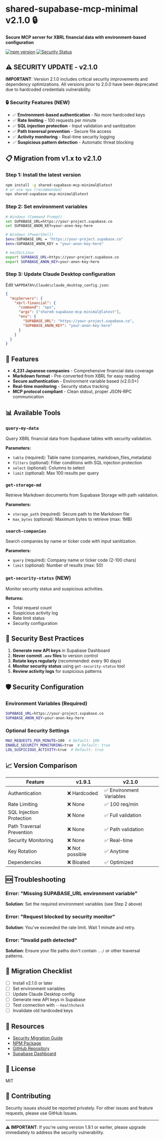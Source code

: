 # shared-supabase-mcp-minimal v2.1.0 🔒

**Secure MCP server for XBRL financial data with environment-based configuration**

[![npm version](https://badge.fury.io/js/shared-supabase-mcp-minimal.svg)](https://www.npmjs.com/package/shared-supabase-mcp-minimal)
[![Security Status](https://img.shields.io/badge/Security-Enhanced-green)](https://github.com/ruisu2000p/shared-supabase-mcp-minimal)

## ⚠️ SECURITY UPDATE - v2.1.0

**IMPORTANT**: Version 2.1.0 includes critical security improvements and dependency optimizations. All versions prior to 2.0.0 have been deprecated due to hardcoded credentials vulnerability.

### 🔒 Security Features (NEW)
- ✅ **Environment-based authentication** - No more hardcoded keys
- ✅ **Rate limiting** - 100 requests per minute
- ✅ **SQL injection protection** - Input validation and sanitization
- ✅ **Path traversal prevention** - Secure file access
- ✅ **Activity monitoring** - Real-time security logging
- ✅ **Suspicious pattern detection** - Automatic threat blocking

## 📋 Migration from v1.x to v2.1.0

### Step 1: Install the latest version
```bash
npm install -g shared-supabase-mcp-minimal@latest
# or use npx (recommended)
npx shared-supabase-mcp-minimal@latest
```

### Step 2: Set environment variables
```bash
# Windows (Command Prompt)
set SUPABASE_URL=https://your-project.supabase.co
set SUPABASE_ANON_KEY=your-anon-key-here

# Windows (PowerShell)
$env:SUPABASE_URL = "https://your-project.supabase.co"
$env:SUPABASE_ANON_KEY = "your-anon-key-here"

# macOS/Linux
export SUPABASE_URL=https://your-project.supabase.co
export SUPABASE_ANON_KEY=your-anon-key-here
```

### Step 3: Update Claude Desktop configuration

Edit `%APPDATA%\Claude\claude_desktop_config.json`:

```json
{
  "mcpServers": {
    "xbrl-financial": {
      "command": "npx",
      "args": ["shared-supabase-mcp-minimal@latest"],
      "env": {
        "SUPABASE_URL": "https://your-project.supabase.co",
        "SUPABASE_ANON_KEY": "your-anon-key-here"
      }
    }
  }
}
```

## 🚀 Features

- **4,231 Japanese companies** - Comprehensive financial data coverage
- **Markdown format** - Pre-converted from XBRL for easy reading
- **Secure authentication** - Environment variable based (v2.0.0+)
- **Real-time monitoring** - Security status tracking
- **MCP protocol compliant** - Clean stdout, proper JSON-RPC communication

## 📊 Available Tools

### `query-my-data`
Query XBRL financial data from Supabase tables with security validation.

**Parameters:**
- `table` (required): Table name (companies, markdown_files_metadata)
- `filters` (optional): Filter conditions with SQL injection protection
- `select` (optional): Columns to select
- `limit` (optional): Max 100 results per query

### `get-storage-md`
Retrieve Markdown documents from Supabase Storage with path validation.

**Parameters:**
- `storage_path` (required): Secure path to the Markdown file
- `max_bytes` (optional): Maximum bytes to retrieve (max: 1MB)

### `search-companies`
Search companies by name or ticker code with input sanitization.

**Parameters:**
- `query` (required): Company name or ticker code (2-100 chars)
- `limit` (optional): Number of results (max: 50)

### `get-security-status` (NEW)
Monitor security status and suspicious activities.

**Returns:**
- Total request count
- Suspicious activity log
- Rate limit status
- Security configuration

## 🔐 Security Best Practices

1. **Generate new API keys** in Supabase Dashboard
2. **Never commit `.env` files** to version control
3. **Rotate keys regularly** (recommended: every 90 days)
4. **Monitor security status** using `get-security-status` tool
5. **Review activity logs** for suspicious patterns

## 🛡️ Security Configuration

### Environment Variables (Required)
```bash
SUPABASE_URL=https://your-project.supabase.co
SUPABASE_ANON_KEY=your-anon-key-here
```

### Optional Security Settings
```bash
MAX_REQUESTS_PER_MINUTE=100  # Default: 100
ENABLE_SECURITY_MONITORING=true  # Default: true
LOG_SUSPICIOUS_ACTIVITY=true  # Default: true
```

## 📈 Version Comparison

| Feature | v1.9.1 | v2.1.0 |
|---------|--------|--------|
| Authentication | ❌ Hardcoded | ✅ Environment Variables |
| Rate Limiting | ❌ None | ✅ 100 req/min |
| SQL Injection Protection | ❌ None | ✅ Full validation |
| Path Traversal Prevention | ❌ None | ✅ Path validation |
| Security Monitoring | ❌ None | ✅ Real-time |
| Key Rotation | ❌ Not possible | ✅ Anytime |
| Dependencies | ❌ Bloated | ✅ Optimized |

## 🆘 Troubleshooting

### Error: "Missing SUPABASE_URL environment variable"
**Solution**: Set the required environment variables (see Step 2 above)

### Error: "Request blocked by security monitor"
**Solution**: You've exceeded the rate limit. Wait 1 minute and retry.

### Error: "Invalid path detected"
**Solution**: Ensure your file paths don't contain `../` or other traversal patterns.

## 📝 Migration Checklist

- [ ] Install v2.1.0 or later
- [ ] Set environment variables
- [ ] Update Claude Desktop config
- [ ] Generate new API keys in Supabase
- [ ] Test connection with `--healthcheck`
- [ ] Invalidate old hardcoded keys

## 🔗 Resources

- [Security Migration Guide](https://github.com/ruisu2000p/shared-supabase-mcp-minimal/blob/main/SECURITY_MIGRATION_GUIDE.md)
- [NPM Package](https://www.npmjs.com/package/shared-supabase-mcp-minimal)
- [GitHub Repository](https://github.com/ruisu2000p/shared-supabase-mcp-minimal)
- [Supabase Dashboard](https://app.supabase.com)

## 📜 License

MIT

## 🤝 Contributing

Security issues should be reported privately. For other issues and feature requests, please use GitHub Issues.

---

**⚠️ IMPORTANT**: If you're using version 1.9.1 or earlier, please upgrade immediately to address the security vulnerability.